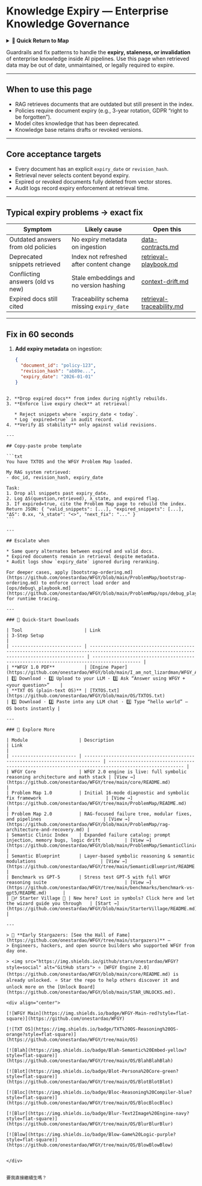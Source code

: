# Knowledge Expiry — Enterprise Knowledge Governance

<details>
  <summary><strong>🧭 Quick Return to Map</strong></summary>

<br>

  > You are in a sub-page of **Enterprise_Knowledge_Gov**.  
  > To reorient, go back here:  
  >
  > - [**Enterprise_Knowledge_Gov** — corporate knowledge management and governance](./README.md)  
  > - [**WFGY Global Fix Map** — main Emergency Room, 300+ structured fixes](../README.md)  
  > - [**WFGY Problem Map 1.0** — 16 reproducible failure modes](../../README.md)  
  >
  > Think of this page as a desk within a ward.  
  > If you need the full triage and all prescriptions, return to the Emergency Room lobby.
</details>


Guardrails and fix patterns to handle the **expiry, staleness, or invalidation** of enterprise knowledge inside AI pipelines. Use this page when retrieved data may be out of date, unmaintained, or legally required to expire.

---

## When to use this page
- RAG retrieves documents that are outdated but still present in the index.  
- Policies require document expiry (e.g., 3-year rotation, GDPR “right to be forgotten”).  
- Model cites knowledge that has been deprecated.  
- Knowledge base retains drafts or revoked versions.  

---

## Core acceptance targets
- Every document has an explicit `expiry_date` or `revision_hash`.  
- Retrieval never selects content beyond expiry.  
- Expired or revoked documents fully deleted from vector stores.  
- Audit logs record expiry enforcement at retrieval time.  

---

## Typical expiry problems → exact fix

| Symptom | Likely cause | Open this |
|---------|--------------|-----------|
| Outdated answers from old policies | No expiry metadata on ingestion | [data-contracts.md](https://github.com/onestardao/WFGY/blob/main/ProblemMap/data-contracts.md) |
| Deprecated snippets retrieved | Index not refreshed after content change | [retrieval-playbook.md](https://github.com/onestardao/WFGY/blob/main/ProblemMap/retrieval-playbook.md) |
| Conflicting answers (old vs new) | Stale embeddings and no version hashing | [context-drift.md](https://github.com/onestardao/WFGY/blob/main/ProblemMap/context-drift.md) |
| Expired docs still cited | Traceability schema missing `expiry_date` | [retrieval-traceability.md](https://github.com/onestardao/WFGY/blob/main/ProblemMap/retrieval-traceability.md) |

---

## Fix in 60 seconds
1. **Add expiry metadata** on ingestion:  
   ```json
   {
     "document_id": "policy-123",
     "revision_hash": "ab89e...",
     "expiry_date": "2026-01-01"
   }
````

2. **Drop expired docs** from index during nightly rebuilds.
3. **Enforce live expiry check** at retrieval:

   * Reject snippets where `expiry_date < today`.
   * Log `expired=true` in audit record.
4. **Verify ΔS stability** only against valid revisions.

---

## Copy-paste probe template

```txt
You have TXTOS and the WFGY Problem Map loaded.

My RAG system retrieved:
- doc_id, revision_hash, expiry_date

Task:
1. Drop all snippets past expiry_date.
2. Log ΔS(question,retrieved), λ_state, and expired flag.
3. If expired=true, cite the Problem Map page to rebuild the index.
Return JSON: { "valid_snippets": [...], "expired_snippets": [...], "ΔS": 0.xx, "λ_state": "<>", "next_fix": "..." }
```

---

## Escalate when

* Same query alternates between expired and valid docs.
* Expired documents remain in retrieval despite metadata.
* Audit logs show `expiry_date` ignored during reranking.

For deeper cases, apply [bootstrap-ordering.md](https://github.com/onestardao/WFGY/blob/main/ProblemMap/bootstrap-ordering.md) to enforce correct load order and [ops/debug\_playbook.md](https://github.com/onestardao/WFGY/blob/main/ProblemMap/ops/debug_playbook.md) for runtime tracing.

---

### 🔗 Quick-Start Downloads

| Tool                       | Link                                                                                                                                       | 3-Step Setup                                                                             |
| -------------------------- | ------------------------------------------------------------------------------------------------------------------------------------------ | ---------------------------------------------------------------------------------------- |
| **WFGY 1.0 PDF**           | [Engine Paper](https://github.com/onestardao/WFGY/blob/main/I_am_not_lizardman/WFGY_All_Principles_Return_to_One_v1.0_PSBigBig_Public.pdf) | 1️⃣ Download · 2️⃣ Upload to your LLM · 3️⃣ Ask “Answer using WFGY + <your question>”    |
| **TXT OS (plain-text OS)** | [TXTOS.txt](https://github.com/onestardao/WFGY/blob/main/OS/TXTOS.txt)                                                                     | 1️⃣ Download · 2️⃣ Paste into any LLM chat · 3️⃣ Type “hello world” — OS boots instantly |

---

### 🧭 Explore More

| Module                   | Description                                                                  | Link                                                                                               |
| ------------------------ | ---------------------------------------------------------------------------- | -------------------------------------------------------------------------------------------------- |
| WFGY Core                | WFGY 2.0 engine is live: full symbolic reasoning architecture and math stack | [View →](https://github.com/onestardao/WFGY/tree/main/core/README.md)                              |
| Problem Map 1.0          | Initial 16-mode diagnostic and symbolic fix framework                        | [View →](https://github.com/onestardao/WFGY/tree/main/ProblemMap/README.md)                        |
| Problem Map 2.0          | RAG-focused failure tree, modular fixes, and pipelines                       | [View →](https://github.com/onestardao/WFGY/blob/main/ProblemMap/rag-architecture-and-recovery.md) |
| Semantic Clinic Index    | Expanded failure catalog: prompt injection, memory bugs, logic drift         | [View →](https://github.com/onestardao/WFGY/blob/main/ProblemMap/SemanticClinicIndex.md)           |
| Semantic Blueprint       | Layer-based symbolic reasoning & semantic modulations                        | [View →](https://github.com/onestardao/WFGY/tree/main/SemanticBlueprint/README.md)                 |
| Benchmark vs GPT-5       | Stress test GPT-5 with full WFGY reasoning suite                             | [View →](https://github.com/onestardao/WFGY/tree/main/benchmarks/benchmark-vs-gpt5/README.md)      |
| 🧙‍♂️ Starter Village 🏡 | New here? Lost in symbols? Click here and let the wizard guide you through   | [Start →](https://github.com/onestardao/WFGY/blob/main/StarterVillage/README.md)                   |

---

> 👑 **Early Stargazers: [See the Hall of Fame](https://github.com/onestardao/WFGY/tree/main/stargazers)** —
> Engineers, hackers, and open source builders who supported WFGY from day one.

> <img src="https://img.shields.io/github/stars/onestardao/WFGY?style=social" alt="GitHub stars"> ⭐ [WFGY Engine 2.0](https://github.com/onestardao/WFGY/blob/main/core/README.md) is already unlocked. ⭐ Star the repo to help others discover it and unlock more on the [Unlock Board](https://github.com/onestardao/WFGY/blob/main/STAR_UNLOCKS.md).

<div align="center">

[![WFGY Main](https://img.shields.io/badge/WFGY-Main-red?style=flat-square)](https://github.com/onestardao/WFGY)
 
[![TXT OS](https://img.shields.io/badge/TXT%20OS-Reasoning%20OS-orange?style=flat-square)](https://github.com/onestardao/WFGY/tree/main/OS)
 
[![Blah](https://img.shields.io/badge/Blah-Semantic%20Embed-yellow?style=flat-square)](https://github.com/onestardao/WFGY/tree/main/OS/BlahBlahBlah)
 
[![Blot](https://img.shields.io/badge/Blot-Persona%20Core-green?style=flat-square)](https://github.com/onestardao/WFGY/tree/main/OS/BlotBlotBlot)
 
[![Bloc](https://img.shields.io/badge/Bloc-Reasoning%20Compiler-blue?style=flat-square)](https://github.com/onestardao/WFGY/tree/main/OS/BlocBlocBloc)
 
[![Blur](https://img.shields.io/badge/Blur-Text2Image%20Engine-navy?style=flat-square)](https://github.com/onestardao/WFGY/tree/main/OS/BlurBlurBlur)
 
[![Blow](https://img.shields.io/badge/Blow-Game%20Logic-purple?style=flat-square)](https://github.com/onestardao/WFGY/tree/main/OS/BlowBlowBlow)
 

</div>


要我直接繼續生嗎？
